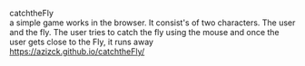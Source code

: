  catchtheFly
 </br>
a simple game works in the browser. It consist's of two characters. The user and the fly. The user tries to catch the fly using the mouse and once the user gets close to the Fly, it runs away
</br>
https://azizck.github.io/catchtheFly/
